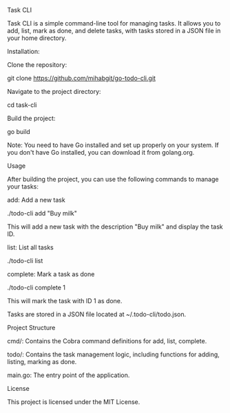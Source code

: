 Task CLI

Task CLI is a simple command-line tool for managing tasks. It allows you to add, list, mark as done, and delete tasks, with tasks stored in a JSON file in your home directory.

Installation:

Clone the repository:

git clone https://github.com/mihabgit/go-todo-cli.git


Navigate to the project directory:

cd task-cli


Build the project:

go build

Note: You need to have Go installed and set up properly on your system. If you don't have Go installed, you can download it from golang.org.

Usage

After building the project, you can use the following commands to manage your tasks:


add: Add a new task

./todo-cli add "Buy milk"

This will add a new task with the description "Buy milk" and display the task ID.


list: List all tasks

./todo-cli list


complete: Mark a task as done

./todo-cli complete 1

This will mark the task with ID 1 as done.


Tasks are stored in a JSON file located at ~/.todo-cli/todo.json.

Project Structure

cmd/: Contains the Cobra command definitions for add, list, complete.

todo/: Contains the task management logic, including functions for adding, listing, marking as done.


main.go: The entry point of the application.

License

This project is licensed under the MIT License.
